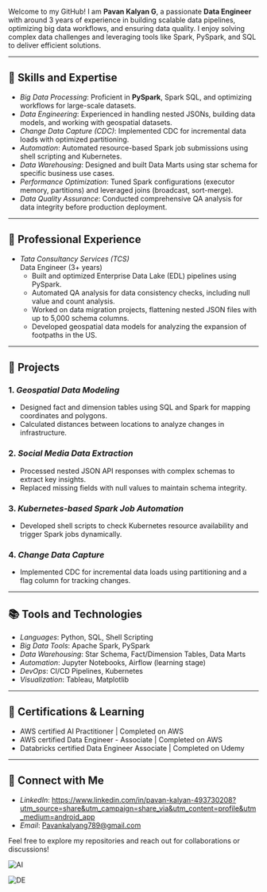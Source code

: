 
Welcome to my GitHub! I am **Pavan Kalyan G**, a passionate **Data Engineer** with around 3 years of experience in building scalable data pipelines, optimizing big data workflows, and ensuring data quality. 
I enjoy solving complex data challenges and leveraging tools like Spark, PySpark, and SQL to deliver efficient solutions.

---

## 🔧 Skills and Expertise
- *Big Data Processing*: Proficient in **PySpark**, Spark SQL, and optimizing workflows for large-scale datasets.
- *Data Engineering*: Experienced in handling nested JSONs, building data models, and working with geospatial datasets.
- *Change Data Capture (CDC)*: Implemented CDC for incremental data loads with optimized partitioning.
- *Automation*: Automated resource-based Spark job submissions using shell scripting and Kubernetes.
- *Data Warehousing*: Designed and built Data Marts using star schema for specific business use cases.
- *Performance Optimization*: Tuned Spark configurations (executor memory, partitions) and leveraged joins (broadcast, sort-merge).
- *Data Quality Assurance*: Conducted comprehensive QA analysis for data integrity before production deployment.

---

## 💼 Professional Experience
- *Tata Consultancy Services (TCS)*  
  Data Engineer (3+ years)  
  - Built and optimized Enterprise Data Lake (EDL) pipelines using PySpark.  
  - Automated QA analysis for data consistency checks, including null value and count analysis.  
  - Worked on data migration projects, flattening nested JSON files with up to 5,000 schema columns.  
  - Developed geospatial data models for analyzing the expansion of footpaths in the US.

---

## 🚀 Projects
### 1. *Geospatial Data Modeling*
- Designed fact and dimension tables using SQL and Spark for mapping coordinates and polygons.
- Calculated distances between locations to analyze changes in infrastructure.

### 2. *Social Media Data Extraction*
- Processed nested JSON API responses with complex schemas to extract key insights.
- Replaced missing fields with null values to maintain schema integrity.

### 3. *Kubernetes-based Spark Job Automation*
- Developed shell scripts to check Kubernetes resource availability and trigger Spark jobs dynamically.

### 4. *Change Data Capture*
- Implemented CDC for incremental data loads using partitioning and a flag column for tracking changes.

---

## 📚 Tools and Technologies
- *Languages*: Python, SQL, Shell Scripting  
- *Big Data Tools*: Apache Spark, PySpark  
- *Data Warehousing*: Star Schema, Fact/Dimension Tables, Data Marts  
- *Automation*: Jupyter Notebooks, Airflow (learning stage)  
- *DevOps*: CI/CD Pipelines, Kubernetes  
- *Visualization*: Tableau, Matplotlib  

---

## 🌟 Certifications & Learning
-  AWS certified AI Practitioner | Completed on AWS
-  AWS certified Data Engineer - Associate | Completed on AWS
-  Databricks certified Data Engineer Associate | Completed on Udemy

---

## 🤝 Connect with Me
- *LinkedIn*: https://www.linkedin.com/in/pavan-kalyan-493730208?utm_source=share&utm_campaign=share_via&utm_content=profile&utm_medium=android_app
- *Email*: Pavankalyang789@gmail.com

Feel free to explore my repositories and reach out for collaborations or discussions!

![AI](https://github.com/user-attachments/assets/0452a39f-4ae3-4145-870c-f973df98cd1f)

![DE](https://github.com/user-attachments/assets/e68e79a1-c5de-4171-99a1-8dfd37c3dc3d)

